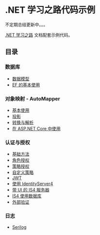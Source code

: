 # .NET 学习之路代码示例

不定期总结更新中。。。

[.NET 学习之路](https://jeremyjone.github.io/docs/document/roadmap/dotnetcore/basic.html) 文档配套示例代码。

## 目录

### 数据库

- [数据模型](./Database/Database.ModelBase)
- [EF 的基本使用](./Database/Database.Basic)

### 对象映射 - AutoMapper

- [基本使用](./ObjectMapper/ObjectMapper.Basic)
- [投影](./ObjectMapper/ObjectMapper.Projection)
- [转换与解析](./ObjectMapper/ObjectMapper.Convert)
- [在 ASP.NET Core 中使用](./ObjectMapper/ObjectMapper.AM)

### 认证与授权

- [基础方法](./AuthenticationAndAuthorization/AuthenticationAndAuthorization.Basic)
- [角色授权](./AuthenticationAndAuthorization/AuthenticationAndAuthorization.Role)
- [策略授权](./AuthenticationAndAuthorization/AuthenticationAndAuthorization.Policy)
- [自定义策略](./AuthenticationAndAuthorization/AuthenticationAndAuthorization.CustomPolicy)
- [JWT](./AuthenticationAndAuthorization/AuthenticationAndAuthorization.Jwt)
- [使用 IdentityServer4](./AuthenticationAndAuthorization/AuthenticationAndAuthorization.IdentityServer4)
- [带 UI 的 IS4 服务器](./AuthenticationAndAuthorization/AuthenticationAndAuthorization.IS4WithUI)
- [IS4 使用数据库](./AuthenticationAndAuthorization/AuthenticationAndAuthorization.EF)
- [外部验证](./AuthenticationAndAuthorization/AuthenticationAndAuthorization.ExternalAccount)

### 日志

- [Serilog](./Log/Log.Serilog)
